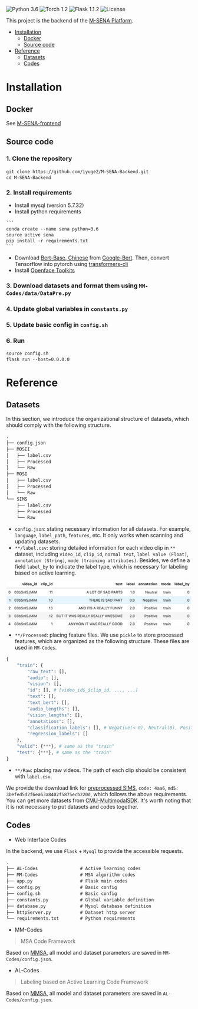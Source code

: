 ![Python 3.6](https://img.shields.io/badge/python-3.6-green.svg)
![Torch 1.2](https://img.shields.io/badge/torch-1.2-green.svg)
![Flask 1.1.2](https://img.shields.io/badge/flask-1.1.2-green.svg)
![License](https://img.shields.io/badge/license-GPLv3-blue.svg)

This project is the backend of the [M-SENA Platform](https://github.com/thuiar/M-SENA/).

- [Installation](#installation)
  - [Docker](#docker)
  - [Source code](#source-code)
- [Reference](#reference)
  - [Datasets](#datasets)
  - [Codes](#codes)

# Installation

## Docker

See [M-SENA-frontend](https://github.com/FlameSky-S/M-SENA-frontend#docker)

## Source code

### 1. Clone the repository

```shell
git clone https://github.com/iyuge2/M-SENA-Backend.git
cd M-SENA-Backend
```

### 2. Install requirements
  -  Install mysql (version 5.7.32)
  -  Install python requirements

    ```
    conda create --name sena python=3.6
    source active sena
    pip install -r requirements.txt
    ```
    
  - Download [Bert-Base, Chinese](https://storage.googleapis.com/bert_models/2018_11_03/chinese_L-12_H-768_A-12.zip) from [Google-Bert](https://github.com/google-research/bert). Then, convert Tensorflow into pytorch using [transformers-cli](https://huggingface.co/transformers/converting_tensorflow_models.html)  
  - Install [Openface Toolkits](https://github.com/TadasBaltrusaitis/OpenFace/wiki)

### 3. Download datasets and format them using `MM-Codes/data/DataPre.py`
### 4. Update global variables in `constants.py`
### 5. Update basic config in `config.sh`
### 6. Run

```
source config.sh
flask run --host=0.0.0.0
```

# Reference

## Datasets

In this section, we introduce the organizational structure of datasets, which should comply with the following structure.

```txt
.
├── config.json
├── MOSEI
│   ├── label.csv
│   ├── Processed
│   └── Raw
├── MOSI
│   ├── label.csv
│   ├── Processed
│   └── Raw
└── SIMS
    ├── label.csv
    ├── Processed
    └── Raw
```

- `config.json`: stating necessary information for all datasets. For example, `language`, `label_path`, `features`, etc. It only works when scanning and updating datasets.
- `**/label.csv`: storing detailed information for each video clip in `**` dataset, including `video_id`, `clip_id`, `normal text`, `label value (Float)`, `annotation (String)`, `mode (training attributes)`. Besides, we define a field `label_by` to indicate the label type, which is necessary for labeling based on active learning.

![dataset-Label](assets/dataset-label.png)

- `**/Processed`: placing feature files. We use `pickle` to store processed features, which are organized as the following structure. These files are used in `MM-Codes`.

```python
{
    "train": {
        "raw_text": [],
        "audio": [],
        "vision": [],
        "id": [], # [video_id$_$clip_id, ..., ...]
        "text": [],
        "text_bert": [],
        "audio_lengths": [],
        "vision_lengths": [],
        "annotations": [],
        "classification_labels": [], # Negative(< 0), Neutral(0), Positive(> 0)
        "regression_labels": []
    },
    "valid": {***}, # same as the "train"
    "test": {***}, # same as the "train"
}
```

- `**/Raw`: placing raw videos. The path of each clip should be consistent with `label.csv`.
  
We provide the download link for [preprocessed SIMS](https://pan.baidu.com/s/13Ax18SWnHRWCUJB2i8NsVw), `code: 4aa6`, `md5: 3befed5d2f6ea63a8402f5875ecb220d`, which follows the above requirements. You can get more datasets from [CMU-MultimodalSDK](http://immortal.multicomp.cs.cmu.edu/raw_datasets/processed_data/). It's worth noting that it is not necessary to put datasets and codes together.

## Codes

- Web Interface Codes

In the backend, we use `Flask` + `Mysql` to provide the accessible requests.

```txt
.
├── AL-Codes                # Active learning codes
├── MM-Codes                # MSA algorithm codes
├── app.py                  # Flask main codes
├── config.py               # Basic config
├── config.sh               # Basic config
├── constants.py            # Global variable definition
├── database.py             # Mysql database definition
├── httpServer.py           # Dataset http server
└── requirements.txt        # Python requirements
```

- MM-Codes

> MSA Code Framework

Based on [MMSA](https://github.com/thuiar/MMSA), all model and dataset parameters are saved in `MM-Codes/config.json`.

- AL-Codes

> Labeling based  on Active Learning Code Framework

Based on [MMSA](https://github.com/thuiar/MMSA), all model and dataset parameters are saved in `AL-Codes/config.json`.

